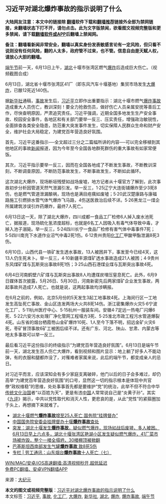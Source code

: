  <h2>习近平对湖北爆炸事故的指示说明了什么</h2> <p class="notice"><b>大陆网友注意：本文中的链接除 <a href="https://github.com/bannedbook/fanqiang" >翻墙</a>软件下载和<a href="https://github.com/killgcd/justmysocks/blob/master/README.md">翻墙推荐</a>链接外全部为禁网链接，未翻墙状态下打不开，请勿点击。此为文字版禁闻，欲看图文视频完整版和更多禁闻，请下载<a href="https://github.com/bannedbook/fanqiang">翻墙软件或APP</a>后翻墙上禁闻网。</p><p>备注：翻墙看新闻非常安全，翻墙以真实身份发表敏感言论有一定风险，但只看不说则没有任何风险，翻的人太多，政府管不过来，也不管。信息自由是天赋人权，请放心大胆的翻墙。</b></p>  <div class="entry"> <p id="conimg"><a href="https://www.bannedbook.org/bnews/tag/%e7%ab%af%e5%8d%88%e8%8a%82/" class="st_tag internal_tag" rel="tag" title="标签 端午节 下的日志">端午节</a>前一天，6月13日上午，<a href="https://www.bannedbook.org/bnews/tag/%e6%b9%96%e5%8c%97/" class="st_tag internal_tag" rel="tag" title="标签 湖北 下的日志">湖北</a>十堰市张湾区燃气<a href="https://www.bannedbook.org/bnews/tag/%e7%88%86%e7%82%b8/" class="st_tag internal_tag" rel="tag" title="标签 爆炸 下的日志">爆炸</a>后造成巨大伤亡。（视频截图合成）</p> <p>6月13日，湖北省十堰市张湾区41厂（即东风汽车十堰基地）集贸市场发生<a href="https://www.bannedbook.org/bnews/tag/%e5%a4%a7%e7%88%86%e7%82%b8/" class="st_tag internal_tag" rel="tag" title="标签 大爆炸 下的日志">大爆炸</a>，已酿12死近140伤。</p> <p>据<a href="https://www.bannedbook.org/bnews/tag/%e6%96%b0%e5%8d%8e%e7%a4%be/" class="st_tag internal_tag" rel="tag" title="标签 新华社 下的日志">新华社</a>通稿，<a href="https://www.bannedbook.org/bnews/tag/%E4%BA%8B%E6%95%85/" class="st_tag internal_tag" rel="tag" title="标签 事故 下的日志">事故</a>发生后，<a href="https://www.bannedbook.org/bnews/tag/%e4%b9%a0%e8%bf%91%e5%b9%b3/" class="st_tag internal_tag" rel="tag" title="标签 习近平 下的日志">习近平</a>立即作出重要指示：湖北十堰市燃气<a href="https://www.bannedbook.org/bnews/tag/%E7%88%86%E7%82%B8%E4%BA%8B%E6%95%85/" class="st_tag internal_tag" rel="tag" title="标签 爆炸事故 下的日志">爆炸事故</a>造成重大人员伤亡，教训深刻！要全力抢救伤员，做好伤亡人员亲属安抚等善后工作，尽快查明原因，严肃追究责任。习近平强调，近期全国多地发生生产安全事故、校园安全事件，各地区和有关部门要举一反三、压实责任，增强政治敏锐性，全面排查各类安全隐患，防范重大突发事件发生，切实保障人民群众生命和财产安全，维护社会大局稳定，为建党百年营造良好氛围。</p>  <p>首先，习近平这番指示──全文超过三分之二篇幅所讲的内容──可以完全移植到其他地区的事故<span class='wp_keywordlink_affiliate'><a href="https://www.bannedbook.org/" title="新闻">新闻</a></span>报道，因为今年至今全国各地群死群伤的重大事故有如家常便饭。</p> <p>其次，习近平指示要举一反三，因而在全国各地成了不断发生事故，不断教训深刻，不断调查原因，不断防范事故发生，不断事故发生，不断如此循环。</p> <p>这次湖北大爆炸，现场断垣残壁如战场废墟，地方记者从十堰官方了解到，此次事故初步分析因管道天然气泄漏引发。举一反三，1·25辽宁大连街铺爆炸至少3死8伤，也是燃气管道泄漏酿祸，现场也是满目疮痍如废墟；5·20武汉楚康路与康福路施工引燃排水管气体气爆炸飞马路，4伤送医救治后续不详。5·26黑龙江一煤企所属建筑涉误引炸药爆炸，最终7人死亡。</p>  <p>6月13日这一天，除了湖北大爆炸，四川成都一食品工厂检修6人掉入废水池死亡，据报道，现场硫化氢浓度超标，也就是6名工人因吸入有毒气体导致中毒，才掉入池子溺毙。举一反三，5·24四川长宁一食品厂检修有害气体中毒事件7死；5·5四川南充下水道作业沼气中毒2死1伤。6·12贵州贵阳<a href="https://www.bannedbook.org/bnews/tag/%E5%8C%96%E5%B7%A5%E5%8E%82/" class="st_tag internal_tag" rel="tag" title="标签 化工厂 下的日志">化工厂</a>甲酸甲酯泄漏8死3伤。</p> <p>6月10日，山西代县一铁矿发生透水事故，13人被困井下，事发至今已经4天，这13人仍生死未卜。举一反三，4·10新疆丰源煤矿透水事故造成21人被困；4·9贵州东风煤矿煤与瓦斯突出事故8死1伤；3·25山西石港煤业煤与瓦斯突出事故4死。</p> <p>6月4日河南鹤壁六矿煤与瓦斯突出事故8人均遭煤炭埋压窒息死亡。此外，6月9日媒体首次披露，5月26日、5月30日，河南新密先后两家煤矿企业发生事故，两起事故共造成7人死亡。也就是说，这两起事故均涉瞒报。</p>  <p>在6月之前的，例如，北京5月份的5天发生3起工地事故4死。上海闵行区一工地发生高坠死亡事故、金山区连发两场大火共8死14伤。浙江密集爆炸火灾5·6宁波化工厂、5·11杭州医疗中心、5·15杭州一服装车间。安徽4·7定远一热电厂闪爆6死、5·22六安污水处理厂净化管网工程塌方3死、5·25淮北市政工程污水管道爆裂4死。山东省的烟台栖霞笏山金矿爆炸10死、1人至今下落不明，招远金矿火灾6死，枣矿冒顶事故6矿工被困后续不详。还有广东、河北、陕山、甘肃、内蒙古等地太多事故可以举一反三。</p> <p>最后看习近平这份指示的终级指示“为建党百年营造良好氛围”。6月13日是端午节前一天，湖北发生百人伤亡大爆炸，看到视频和图片显示：地上躺了好多人不能动弹，有的衣服和腿都炸没了，对罹难者家属来说，此后的端午节，都变成亲人的忌日。</p> <p>对习近平而言，应该深知会有多少家庭支离破碎，他门以后的日子会多难过，却仍高举“为建党百年营造良好氛围”的口号，显然这一切的指示根本是体现中共官僚“政权维稳”的思维，处处事事首先都是要维护“党”的统治，此举不但不符合中华<span class='wp_keywordlink_affiliate'><a href="https://www.bannedbook.org/bnews/tculture/" title="传统文化" target="_blank">传统文化</a></span><span class='wp_keywordlink'><a href="https://www.bannedbook.org/forum24/topic8925.html" title="《治国大道》" target="_blank">治国</a></span>者“以百姓为天”，更是有违<span class='wp_keywordlink_affiliate'><a href="https://www.bannedbook.org/" title="中国" target="_blank">中国</a></span>人常常说自己是“炎黄子孙”。其实《<span class='wp_keywordlink'><a href="https://www.bannedbook.org/forum2/topic2.html" title="《九评共产党》" target="_blank">九评</a></span>》揭示，中共以党性取代和消灭人性，更悲哀的是，从此“党性”的紧箍圈加于头上，再想摘下来就难了。</p>  <ul class='op-related-articles' title='相关阅读'> <li><a href='https://www.bannedbook.org/bnews/ssgc/20210615/1566765.html' target='_blank'>湖北十堰燃气<b>爆炸事故</b>增至25人死亡 国务院“挂牌督办”</a></li> <li><a href='https://www.bannedbook.org/bnews/baitai/20210614/1566676.html' target='_blank'>中国国务院安委会挂牌督办十堰<b>爆炸事故</b>查处</a></li> <li><a href='https://www.bannedbook.org/bnews/bannedvideo/20210613/1565897.html' target='_blank'>突发：湖北十堰发生<b>爆炸事故</b>，疑似燃气爆炸，现场如战后废墟，多人被困。6月13日早上六点多，湖北十堰张湾区艳湖小区发生疑似燃气爆炸，41厂菜市场被炸毁，整个一楼全塌坍，30楼棚顶被掀翻</a></li> <li><a href='https://www.bannedbook.org/bnews/baitai/20210608/1562614.html' target='_blank'>巴基斯坦西南部发生气罐<b>爆炸事故</b> 致8死5伤</a></li> <li><a href='https://www.bannedbook.org/bnews/ssgc/20210401/1516895.html' target='_blank'>专栏 | 劳工通讯：山东烟台<b>爆炸事故</b>十人死亡（七）</a></li> </ul> <p class="texttj"> <a href="https://github.com/bannedbook/fanqiang/wiki/V2ray%E6%9C%BA%E5%9C%BA" target="_blank">WIN/MAC/安卓/iOS高速翻墙:高清视频秒开,超低延迟</a><br/> <a href="https://github.com/bannedbook/fanqiang/wiki/%E7%A6%81%E9%97%BB%E7%BD%91%E5%AE%89%E5%8D%93%E7%BF%BB%E5%A2%99%E6%96%B0%E9%97%BBAPP" target="_blank">免费PC翻墙、安卓VPN翻墙APP</a></p><p> 来源：<span class='wp_keywordlink_affiliate'><a href="http://www.epochtimes.com/" title="大纪元" target="_blank">大纪元</a></span> </p><a name='sharetosocial'></a>       <div><b>本文的图文或视频完整版</b>：<a href='https://www.bannedbook.org/bnews/cnnews/20210615/1566837.html'>习近平对湖北爆炸事故的指示说明了什么</a></div>  </div><!--END ENTRY--> <div class="postfooter"> <div>本文标签：<a href="https://www.bannedbook.org/bnews/tag/%e4%b9%a0%e8%bf%91%e5%b9%b3/" rel="tag">习近平</a>, <a href="https://www.bannedbook.org/bnews/tag/%E4%BA%8B%E6%95%85/" rel="tag">事故</a>, <a href="https://www.bannedbook.org/bnews/tag/%E5%8C%96%E5%B7%A5%E5%8E%82/" rel="tag">化工厂</a>, <a href="https://www.bannedbook.org/bnews/tag/%e5%a4%a7%e7%88%86%e7%82%b8/" rel="tag">大爆炸</a>, <a href="https://www.bannedbook.org/bnews/tag/%e6%96%b0%e5%8d%8e%e7%a4%be/" rel="tag">新华社</a>, <a href="https://www.bannedbook.org/bnews/tag/%e6%b9%96%e5%8c%97/" rel="tag">湖北</a>, <a href="https://www.bannedbook.org/bnews/tag/%e7%88%86%e7%82%b8/" rel="tag">爆炸</a>, <a href="https://www.bannedbook.org/bnews/tag/%E7%88%86%E7%82%B8%E4%BA%8B%E6%95%85/" rel="tag">爆炸事故</a>, <a href="https://www.bannedbook.org/bnews/tag/%e7%ab%af%e5%8d%88%e8%8a%82/" rel="tag">端午节</a></div>  </div><!--END POSTFOOTER--> 